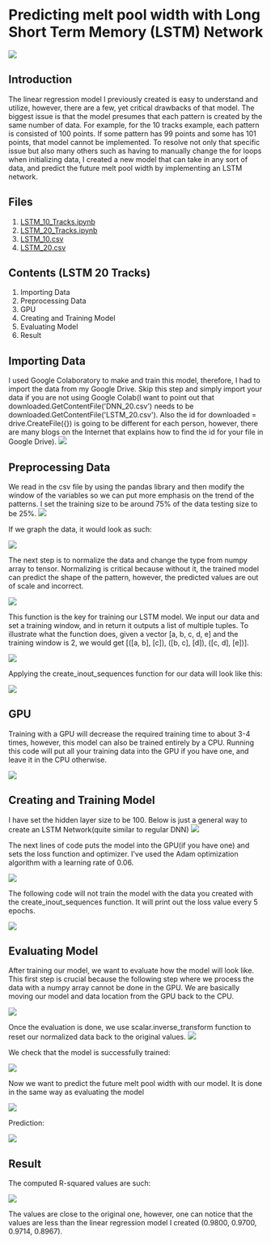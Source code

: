 # Predicting melt pool width with Long Short Term Memory (LSTM) Network
![](images/Result_Graph2.JPG)


## Introduction
The linear regression model I previously created is easy to understand and utilize, however, there are a few, yet critical drawbacks of that model. The biggest issue is that the model presumes that each pattern is created by the same number of data. For example, for the 10 tracks example, each pattern is consisted of 100 points. If some pattern has 99 points and some has 101 points, that model cannot be implemented. To resolve not only that specific issue but also many others such as having to manually change the for loops when initializing data, I created a new model that can take in any sort of data, and predict the future melt pool width by implementing an LSTM network.

## Files
1. [LSTM_10_Tracks.ipynb](https://github.com/macs-lab/ml_mpw_modeling/blob/master/LSTM/LSTM_10_Tracks.ipynb)
2. [LSTM_20_Tracks.ipynb](https://github.com/macs-lab/ml_mpw_modeling/blob/master/LSTM/LSTM_20_Tracks.ipynb)
3. [LSTM_10.csv](https://github.com/macs-lab/ml_mpw_modeling/blob/master/LSTM/LSTM_10.csv)
4. [LSTM_20.csv](https://github.com/macs-lab/ml_mpw_modeling/blob/master/LSTM/LSTM_20.csv)

## Contents (LSTM 20 Tracks)
1. Importing Data
2. Preprocessing Data
3. GPU
4. Creating and Training Model
5. Evaluating Model
6. Result

## Importing Data
I used Google Colaboratory to make and train this model, therefore, I had to import the data from my Google Drive. Skip this step and simply import your data if you are not using Google Colab(I want to point out that downloaded.GetContentFile('DNN_20.csv') needs to be downloaded.GetContentFile('LSTM_20.csv'). Also the id for downloaded = drive.CreateFile({}) is going to be different for each person, however, there are many blogs on the Internet that explains how to find the id for your file in Google Drive).
![](images/Importing%20Data.JPG)


## Preprocessing Data
We read in the csv file by using the pandas library and then modify the window of the variables so we can put more emphasis on the trend of the patterns. I set the training size to be around 75% of the data testing size to be 25%.
![](images/Preprocessing1.JPG)

If we graph the data, it would look as such:

![](images/Graph1.JPG)

The next step is to normalize the data and change the type from numpy array to tensor. Normalizing is critical because without it, the trained model can predict the shape of the pattern, however, the predicted values are out of scale and incorrect.

![](images/Preprocessing2.JPG)

This function is the key for training our LSTM model. We input our data and set a training window, and in return it outputs a list of multiple tuples. To illustrate what the function does, given a vector [a, b, c, d, e] and the training window is 2, we would get [([a, b], [c]), ([b, c], [d]), ([c, d], [e])].


![](images/Preprocessing3.JPG)

Applying the create_inout_sequences function for our data will look like this:

![](images/Preprocessing4.JPG)

## GPU

Training with a GPU will decrease the required training time to about 3-4 times, however, this model can also be trained entirely by a CPU. Running this code will put all your training data into the GPU if you have one, and leave it in the CPU otherwise.

![](images/GPU.JPG)

## Creating and Training  Model

I have set the hidden layer size to be 100. Below is just a general way to create an LSTM Network(quite similar to regular DNN)
![](images/Create%20Model.JPG)

The next lines of code puts the model into the GPU(if you have one) and sets the loss function and optimizer. I've used the Adam optimization algorithm with a learning rate of 0.06. 

![](images/Create%20Model2.JPG)

The following code will not train the model with the data you created with the create_inout_sequences function. It will print out the loss value every 5 epochs.

![](images/Training%20Data.JPG)

## Evaluating Model

After training our model, we want to evaluate how the model will look like. This first step is crucial because the following step where we process the data with a numpy array cannot be done in the GPU. We are basically moving our model and data location from the GPU back to the CPU.

![](images/Evaluating.JPG)

Once the evaluation is done, we use scalar.inverse_transform function to reset our normalized data back to the original values.
![](images/Evaluating2.JPG)

We check that the model is successfully trained:

![](images/Graph2.JPG)

Now we want to predict the future melt pool width with our model. It is done in the same way as evaluating the model

![](images/Evaluating3.JPG)

Prediction:

![](images/Result_Graph.JPG)

## Result

The computed R-squared values are such:

![](images/Rsq.JPG)

The values are close to the original one, however, one can notice that the values are less than the linear regression model I created (0.9800, 0.9700, 0.9714, 0.8967).
